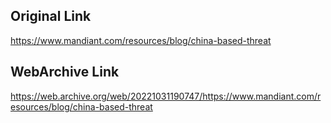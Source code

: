 ## Original Link

https://www.mandiant.com/resources/blog/china-based-threat

## WebArchive Link

https://web.archive.org/web/20221031190747/https://www.mandiant.com/resources/blog/china-based-threat
